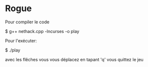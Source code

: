 # Rogue
Pour compiler le code


$ g++ nethack.cpp -lncurses -o play



Pour l'exécuter:


$ ./play



avec les flêches vous vous déplacez
en tapant 'q' vous quittez le jeu
